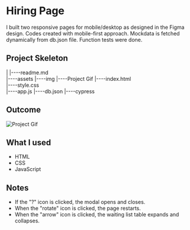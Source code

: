 # Hiring Page
I built two responsive pages for mobile/desktop as designed in the Figma design. Codes created with mobile-first approach.
Mockdata is fetched dynamically from db.json file.
Function tests were done.


## Project Skeleton

|
|----readme.md                  
|----assets
        |----img
        |----Project Gif
|----index.html  
|----style.css   
|----app.js
|----db.json
|----cypress


## Outcome
![Project Gif](./assets/ProjectGif.gif)

## What I used
- HTML
- CSS
- JavaScript

## Notes
- If the "?" icon is clicked, the modal opens and closes.
- When the "rotate" icon is clicked, the page restarts.
- When the "arrow" icon is clicked, the waiting list table expands and collapses.